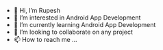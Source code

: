 - 👋 Hi, I’m Rupesh
- 👀 I’m interested in Android App Development
- 🌱 I’m currently learning Android App Development
- 💞️ I’m looking to collaborate on any project
- 📫 How to reach me ...

<!---
rupesh018/rupesh018 is a ✨ special ✨ repository because its `README.md` (this file) appears on your GitHub profile.
You can click the Preview link to take a look at your changes.
--->
